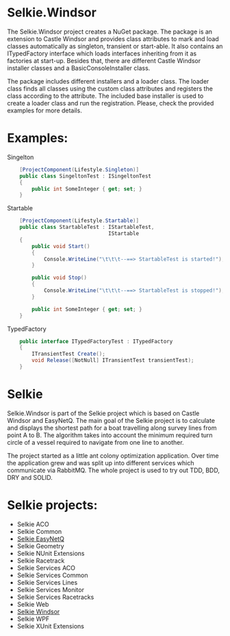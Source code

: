 # Selkie.Windsor

The Selkie.Windsor project creates a NuGet package. The package is an extension to Castle Windsor and provides class attributes to mark and load classes automatically as singleton, transient or start-able. It also contains an ITypedFactory interface which loads interfaces inheriting from it as factories at start-up. Besides that, there are different Castle Windsor installer classes and a BasicConsoleInstaller class. 

The package includes different installers and a loader class. The loader class finds all classes using the custom class attributes and registers the class according to the attribute. The included base installer is used to create a loader class and run the registration.
Please, check the provided examples for more details.

# Examples:

Singelton
```CS
    [ProjectComponent(Lifestyle.Singleton)]
    public class SingeltonTest : ISingeltonTest
    {
        public int SomeInteger { get; set; }
    }
```

Startable
```CS
    [ProjectComponent(Lifestyle.Startable)]
    public class StartableTest : IStartableTest,
                                 IStartable
    {
        public void Start()
        {
            Console.WriteLine("\t\t\t--==> StartableTest is started!");
        }

        public void Stop()
        {
            Console.WriteLine("\t\t\t--==> StartableTest is stopped!");
        }

        public int SomeInteger { get; set; }
    }
```

TypedFactory
```CS
    public interface ITypedFactoryTest : ITypedFactory
    {
        ITransientTest Create();
        void Release([NotNull] ITransientTest transientTest);
    }
```

# Selkie
Selkie.Windsor is part of the Selkie project which is based on Castle Windsor and EasyNetQ. The main goal of the Selkie project is to calculate and displays the shortest path for a boat travelling along survey lines from point A to B. The algorithm takes into account the minimum required turn circle of a vessel required to navigate from one line to another.

The project started as a little ant colony optimization application. Over time the application grew and was split up into different services which communicate via RabbitMQ. The whole project is used to try out TDD, BDD, DRY and SOLID.

# Selkie projects:

* Selkie ACO
* Selkie Common
* [Selkie EasyNetQ](https://github.com/tschroedter/Selkie.EasyNetQ)
* Selkie Geometry
* Selkie NUnit Extensions
* Selkie Racetrack
* Selkie Services ACO
* Selkie Services Common
* Selkie Services Lines
* Selkie Services Monitor
* Selkie Services Racetracks
* Selkie Web
* [Selkie Windsor](https://github.com/tschroedter/Selkie.Windsor)
* Selkie WPF
* Selkie XUnit Extensions
 

